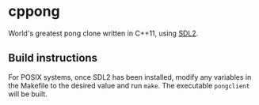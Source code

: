 # cppong

World's greatest pong clone written in C++11, using
 [SDL2](https://www.libsdl.org/download-2.0.php).

## Build instructions

For POSIX systems, once SDL2 has been installed, modify any variables in the
Makefile to the desired value and run `make`. The executable `pongclient` will
be built.
